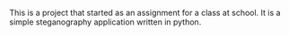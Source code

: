 This is a project that started as an assignment for a class at school.  It is a simple steganography application written in python.